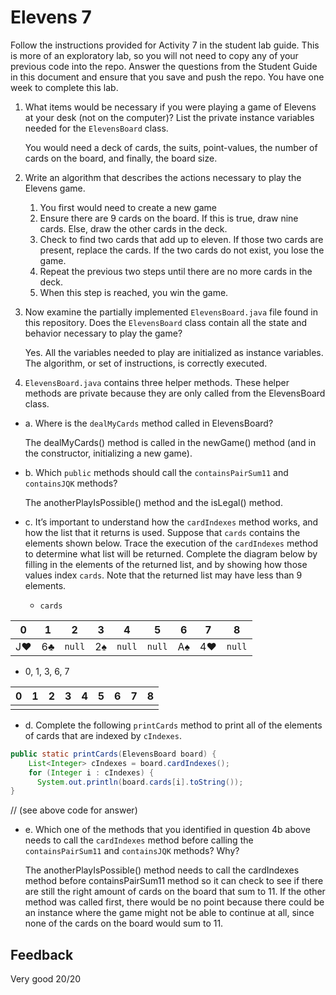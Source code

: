 # Elevens 7

Follow the instructions provided for Activity 7 in the student lab guide. This is more of an exploratory lab, so you will not need to copy any of your previous code into the repo. Answer the questions from the Student Guide in this document and ensure that you save and push the repo. You have one week to complete this lab.

1. What items would be necessary if you were playing a game of Elevens at your desk (not on the computer)? List the private instance variables needed for the `ElevensBoard` class.

    You would need a deck of cards, the suits, point-values, the number of cards on the board, and finally, the board size.

2. Write an algorithm that describes the actions necessary to play the Elevens game.

    1. You first would need to create a new game
    2. Ensure there are 9 cards on the board. If this is true, draw nine cards. Else, draw the other cards in the deck.
    3. Check to find two cards that add up to eleven. If those two cards are present, replace the cards. If the two cards do not exist, you lose the game.
    4. Repeat the previous two steps until there are no more cards in the deck.
    8. When this step is reached, you win the game.

3. Now examine the partially implemented `ElevensBoard.java` file found in this repository. Does the `ElevensBoard` class contain all the state and behavior necessary to play the game?

    Yes. All the variables needed to play are initialized as instance variables. The algorithm, or set of instructions, is correctly executed.

4. `ElevensBoard.java` contains three helper methods. These helper methods are private because they are only called from the ElevensBoard class.

  * a. Where is the `dealMyCards` method called in ElevensBoard?

      The dealMyCards() method is called in the newGame() method (and in the constructor, initializing a new game).

  * b. Which `public` methods should call the `containsPairSum11` and `containsJQK` methods?

      The anotherPlayIsPossible() method and the isLegal() method.

  * c. It’s important to understand how the `cardIndexes` method works, and how the list that it returns is used. Suppose that `cards` contains the elements shown below. Trace the execution of the `cardIndexes` method to determine what list will be returned. Complete the diagram below by filling in the elements of the returned list, and by showing how those values index `cards`. Note that the returned list may have less than 9 elements.

    * `cards`

| 0  | 1  |  2   | 3  |  4   |  5   | 6  | 7  |  8   |
|:--:|:--:|:----:|:--:|:----:|:----:|:--:|:--:|:----:|
| J♥ | 6♣ |`null`| 2♠ |`null`|`null`| A♠ | 4♥ |`null`|

   *  0, 1, 3, 6, 7

| 0  | 1  | 2  | 3  | 4  | 5  | 6  | 7  | 8  |
|:--:|:--:|:--:|:--:|:--:|:--:|:--:|:--:|:--:|
|    |    |    |    |    |    |    |    |    |

  * d. Complete the following `printCards` method to print all of the elements of cards that are indexed by `cIndexes`.

```java
public static printCards(ElevensBoard board) {
    List<Integer> cIndexes = board.cardIndexes();
    for (Integer i : cIndexes) {
      System.out.println(board.cards[i].toString());
}
```

  // (see above code for answer)

  * e. Which one of the methods that you identified in question 4b above needs to call the `cardIndexes` method before calling the `containsPairSum11` and `containsJQK` methods? Why?

     The anotherPlayIsPossible() method needs to call the cardIndexes method before containsPairSum11 method so it can check to see if there are still the right amount of cards on the board that sum to 11. If the other method was called first, there would be no point because there could be an instance where the game might not be able to continue at all, since none of the cards on the board would sum to 11.

## Feedback
Very good
20/20
